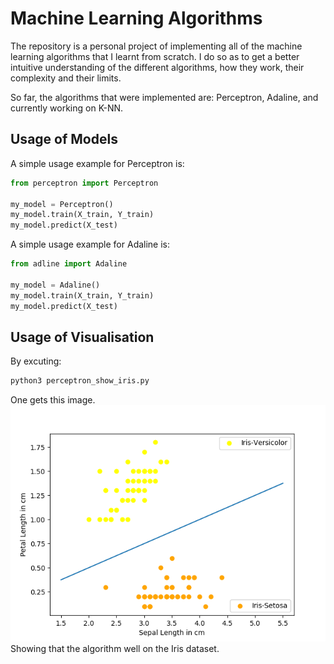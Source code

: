 # Machine Learning Algorithms
The repository is a personal project of implementing all of the machine learning algorithms that I learnt from scratch. I do so as to get a better intuitive understanding of the different algorithms, how they work, their complexity and their limits.

So far, the algorithms that were implemented are: Perceptron, Adaline, and currently working on K-NN. 

## Usage of Models

A simple usage example for Perceptron is:
```python
from perceptron import Perceptron

my_model = Perceptron()
my_model.train(X_train, Y_train)
my_model.predict(X_test)
```
A simple usage example for Adaline is:
```python
from adline import Adaline

my_model = Adaline()
my_model.train(X_train, Y_train)
my_model.predict(X_test)
```

## Usage of Visualisation

By excuting:
```bash
python3 perceptron_show_iris.py
```
One gets this image.
![Test Image 1](visualisation/Iris_Perceptron.png)
Showing that the algorithm well on the Iris dataset.
